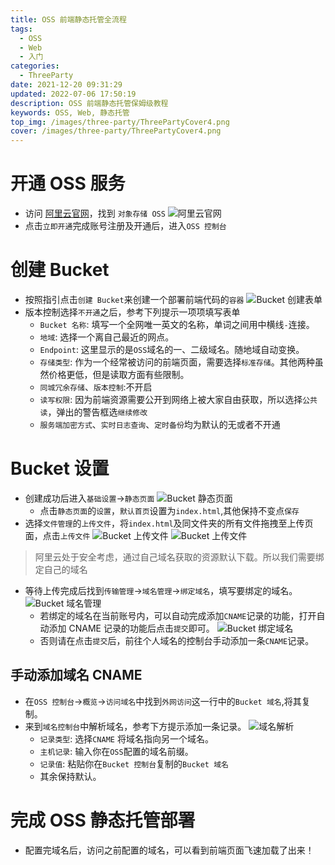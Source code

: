 ```yaml
---
title: OSS 前端静态托管全流程
tags:
  - OSS
  - Web
  - 入门
categories:
  - ThreeParty
date: 2021-12-20 09:31:29
updated: 2022-07-06 17:50:19
description: OSS 前端静态托管保姆级教程
keywords: OSS, Web, 静态托管
top_img: /images/three-party/ThreePartyCover4.png
cover: /images/three-party/ThreePartyCover4.png
---
```


# 开通 OSS 服务

* 访问 [阿里云官网](https://www.aliyun.com)，找到 `对象存储 OSS`
  ![阿里云官网](/images/three-party/OSSWeb1.png)
* 点击`立即开通`完成账号注册及开通后，进入`OSS 控制台`


# 创建 Bucket

* 按照指引点击`创建 Bucket`来创建一个部署前端代码的`容器`
  ![Bucket 创建表单](/images/three-party/OSSWeb2.png)
* 版本控制选择`不开通`之后，参考下列提示一项项填写表单
    * `Bucket 名称`: 填写一个全网唯一英文的名称，单词之间用中横线`-`连接。
    * `地域`: 选择一个离自己最近的网点。
    * `Endpoint`: 这里显示的是`OSS`域名的一、二级域名。随地域自动变换。
    * `存储类型`: 作为一个经常被访问的前端页面，需要选择`标准存储`。其他两种虽然价格更低，但是读取方面有些限制。
    * `同城冗余存储`、`版本控制`:不开启
    * `读写权限`: 因为前端资源需要公开到网络上被大家自由获取，所以选择`公共读`，弹出的警告框选`继续修改`
    * `服务端加密方式`、`实时日志查询`、`定时备份`均为默认的无或者不开通


# Bucket 设置

* 创建成功后进入`基础设置`->`静态页面`
  ![Bucket 静态页面](/images/three-party/OSSWeb3.png)
    * 点击`静态页面`的`设置`，`默认首页`设置为`index.html`,其他保持不变点`保存`
* 选择`文件管理`的`上传文件`，将`index.html`及同文件夹的所有文件拖拽至上传页面，点击`上传文件`
  ![Bucket 上传文件](/images/three-party/OSSWeb4.png)
  ![Bucket 上传文件](/images/three-party/OSSWeb5.png)
> 阿里云处于安全考虑，通过自己域名获取的资源默认下载。所以我们需要绑定自己的域名
* 等待上传完成后找到`传输管理`->`域名管理`->`绑定域名`，填写要绑定的域名。
  ![Bucket 域名管理](/images/three-party/OSSWeb6.png)
    * 若绑定的域名在当前账号内，可以自动完成添加`CNAME`记录的功能，打开自动添加 CNAME 记录的功能后点击`提交`即可。
      ![Bucket 绑定域名](/images/three-party/OSSWeb7.png)
    * 否则请在点击`提交`后，前往个人域名的控制台手动添加一条`CNAME`记录。


## 手动添加域名 CNAME

* 在`OSS 控制台`->`概览`->`访问域名`中找到`外网访问`这一行中的`Bucket 域名`,将其复制。
* 来到`域名控制台`中解析域名，参考下方提示添加一条记录。
  ![域名解析](/images/three-party/OSSWeb8.png)
    * `记录类型`: 选择`CNAME` 将域名指向另一个域名。
    * `主机记录`: 输入你在`OSS`配置的域名前缀。
    * `记录值`: 粘贴你在`Bucket 控制台`复制的`Bucket 域名`
    * 其余保持默认。

# 完成 OSS 静态托管部署

* 配置完域名后，访问之前配置的域名，可以看到前端页面飞速加载了出来！
